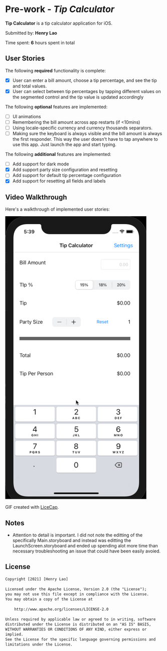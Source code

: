 # Pre-work - *Tip Calculator*

**Tip Calculator** is a tip calculator application for iOS.

Submitted by: **Henry Lao**

Time spent: **6** hours spent in total

## User Stories

The following **required** functionality is complete:

* [x] User can enter a bill amount, choose a tip percentage, and see the tip and total values.
* [x] User can select between tip percentages by tapping different values on the segmented control and the tip value is updated accordingly

The following **optional** features are implemented:

* [ ] UI animations
* [ ] Remembering the bill amount across app restarts (if <10mins)
* [ ] Using locale-specific currency and currency thousands separators.
* [ ] Making sure the keyboard is always visible and the bill amount is always the first responder. This way the user doesn't have to tap anywhere to use this app. Just launch the app and start typing.

The following **additional** features are implemented:

* [ ] Add support for dark mode
* [x] Add support party size configuration and resetting
* [ ] Add support for default tip percentage configuration
* [x] Add support for resetting all fields and labels

## Video Walkthrough

Here's a walkthrough of implemented user stories:

<img src='https://github.com/henrylao/simple-tip-calculator/blob/main/Docs/simple-tip-calculator-demo.gif' title='Video Walkthrough' width='' alt='Video Walkthrough' />

GIF created with [LiceCap](http://www.cockos.com/licecap/).

## Notes

* Attention to detail is important. I did not note the editting of the specifically Main.storyboard and instead was editting the LaunchScreen.storyboard and ended up spending alot more time than necessary troubleshooting an issue that could have been easily avoied. 


## License

    Copyright [2021] [Henry Lao]

    Licensed under the Apache License, Version 2.0 (the "License");
    you may not use this file except in compliance with the License.
    You may obtain a copy of the License at

        http://www.apache.org/licenses/LICENSE-2.0

    Unless required by applicable law or agreed to in writing, software
    distributed under the License is distributed on an "AS IS" BASIS,
    WITHOUT WARRANTIES OR CONDITIONS OF ANY KIND, either express or implied.
    See the License for the specific language governing permissions and
    limitations under the License.
